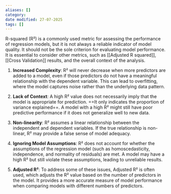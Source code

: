 ```yaml
---
aliases: []
category:
date modified: 27-07-2025
tags: []
---
```

R-squared (R²) is a commonly used metric for assessing the performance of regression models, but it is not always a reliable indicator of model quality. It should not be the sole criterion for evaluating model performance. It is essential to consider other metrics, such as [[Adjusted R squared]], [[Cross Validation]] results, and the overall context of the analysis.

1. **Increased Complexity**: R² will never decrease when more predictors are added to a model, even if those predictors do not have a meaningful relationship with the dependent variable. This can lead to overfitting, where the model captures noise rather than the underlying data pattern.

2. **Lack of Context**: A high R² value does not necessarily imply that the model is appropriate for prediction. ==It only indicates the proportion of variance explained==. A model with a high R² might still have poor predictive performance if it does not generalize well to new data.

3. **Non-linearity**: R² assumes a linear relationship between the independent and dependent variables. If the true relationship is non-linear, R² may provide a false sense of model adequacy.

4. **Ignoring Model Assumptions**: R² does not account for whether the assumptions of the regression model (such as homoscedasticity, independence, and normality of residuals) are met. A model may have a high R² but still violate these assumptions, leading to unreliable results.

5. **Adjusted R²**: To address some of these issues, Adjusted R² is often used, which adjusts the R² value based on the number of predictors in the model. It provides a more accurate measure of model performance when comparing models with different numbers of predictors.

